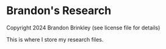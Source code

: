 # Brandon's Research

Copyright 2024 Brandon Brinkley (see license file for details)

This is where I store my research files.
